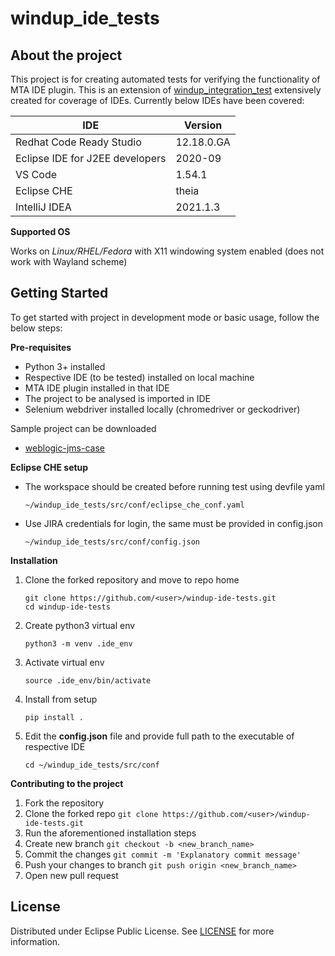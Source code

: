 # windup_ide_tests

## About the project
This project is for creating automated tests for verifying the functionality of MTA IDE plugin. This is an extension of [windup_integration_test](https://github.com/windup/windup_integration_test) extensively created for coverage of IDEs. Currently below IDEs have been covered:

| IDE           | Version |
| ------------- | ------------- |
| Redhat Code Ready Studio  | 12.18.0.GA  |
| Eclipse IDE for J2EE developers  | 2020-09  |
| VS Code  | 1.54.1 |
| Eclipse CHE  | theia |
| IntelliJ IDEA  | 2021.1.3 |

**Supported OS**

Works on *Linux/RHEL/Fedora* with X11 windowing system enabled (does not work with Wayland scheme)

## Getting Started
To get started with project in development mode or basic usage, follow the below steps:

**Pre-requisites**

- Python 3+ installed
- Respective IDE (to be tested) installed on local machine
- MTA IDE plugin installed in that IDE
- The project to be analysed is imported in IDE
- Selenium webdriver installed locally (chromedriver or geckodriver)

Sample project can be downloaded

- [weblogic-jms-case](https://drive.google.com/file/d/1l4VaWeYbsz7OMFZPT_OBY1ERntxNOUPp/view?usp=sharing_eil&ts=605ab414)

**Eclipse CHE setup**

- The workspace should be created before running test using devfile yaml

    `~/windup_ide_tests/src/conf/eclipse_che_conf.yaml`

- Use JIRA credentials for login, the same must be provided in config.json

    `~/windup_ide_tests/src/conf/config.json`

**Installation**

1. Clone the forked repository and move to repo home
    ```
    git clone https://github.com/<user>/windup-ide-tests.git
    cd windup-ide-tests
    ```
2. Create python3 virtual env

    `python3 -m venv .ide_env`

3. Activate virtual env

    `source .ide_env/bin/activate`

4. Install from setup

    `pip install .`

5. Edit the **config.json** file and provide full path to the executable of respective IDE

    `cd ~/windup_ide_tests/src/conf`

**Contributing to the project**

1. Fork the repository
2. Clone the forked repo `git clone https://github.com/<user>/windup-ide-tests.git`
3. Run the aforementioned installation steps
4. Create new branch `git checkout -b <new_branch_name>`
5. Commit the changes `git commit -m 'Explanatory commit message'`
6. Push your changes to branch `git push origin <new_branch_name>`
7. Open new pull request

## License
Distributed under Eclipse Public License. See [LICENSE](https://github.com/nitishSr/windup-ide-tests/blob/main/LICENSE) for more information.
